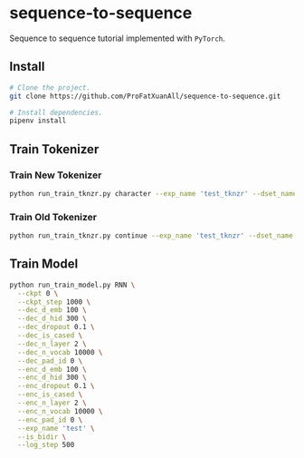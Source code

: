 # sequence-to-sequence

Sequence to sequence tutorial implemented with `PyTorch`.

## Install

```sh
# Clone the project.
git clone https://github.com/ProFatXuanAll/sequence-to-sequence.git

# Install dependencies.
pipenv install
```

## Train Tokenizer

### Train New Tokenizer

```sh
python run_train_tknzr.py character --exp_name 'test_tknzr' --dset_name 'arithmetic.src' --min_count 1 --n_vocab 100 --is_cased
```

### Train Old Tokenizer

```sh
python run_train_tknzr.py continue --exp_name 'test_tknzr' --dset_name 'arithmetic.tgt' --n_vocab 200
```

## Train Model

```sh
python run_train_model.py RNN \
  --ckpt 0 \
  --ckpt_step 1000 \
  --dec_d_emb 100 \
  --dec_d_hid 300 \
  --dec_dropout 0.1 \
  --dec_is_cased \
  --dec_n_layer 2 \
  --dec_n_vocab 10000 \
  --dec_pad_id 0 \
  --enc_d_emb 100 \
  --enc_d_hid 300 \
  --enc_dropout 0.1 \
  --enc_is_cased \
  --enc_n_layer 2 \
  --enc_n_vocab 10000 \
  --enc_pad_id 0 \
  --exp_name 'test' \
  --is_bidir \
  --log_step 500
```
